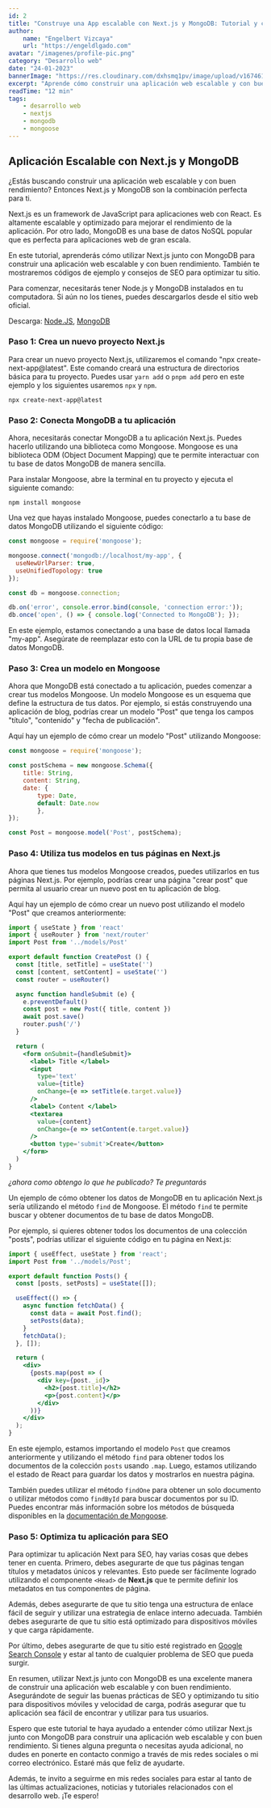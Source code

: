 ```yaml
---
id: 2
title: "Construye una App escalable con Next.js y MongoDB: Tutorial y consejos"
author:
    name: "Engelbert Vizcaya"
    url: "https://engeldlgado.com"
avatar: "/imagenes/profile-pic.png"
category: "Desarrollo web"
date: "24-01-2023"
bannerImage: "https://res.cloudinary.com/dxhsmq1pv/image/upload/v1674619393/engeldlgado/post/writing-code-next-js_fbjxny.jpg"
excerpt: "Aprende cómo construir una aplicación web escalable y con buen rendimiento utilizando Next.js y MongoDB. Incluye códigos de ejemplo y consejos de SEO para optimizar tu sitio."
readTime: "12 min"
tags:
    - desarrollo web
    - nextjs
    - mongodb
    - mongoose
---
```


## Aplicación Escalable con Next.js y MongoDB
¿Estás buscando construir una aplicación web escalable y con buen rendimiento? Entonces Next.js y MongoDB son la combinación perfecta para ti.

Next.js es un framework de JavaScript para aplicaciones web con React. Es altamente escalable y optimizado para mejorar el rendimiento de la aplicación. Por otro lado, MongoDB es una base de datos NoSQL popular que es perfecta para aplicaciones web de gran escala.

En este tutorial, aprenderás cómo utilizar Next.js junto con MongoDB para construir una aplicación web escalable y con buen rendimiento. También te mostraremos códigos de ejemplo y consejos de SEO para optimizar tu sitio.

Para comenzar, necesitarás tener Node.js y MongoDB instalados en tu computadora. Si aún no los tienes, puedes descargarlos desde el sitio web oficial.

Descarga: <a href='https://nodejs.org/' target='_blank' rel='nofollow'>Node.JS</a>, <a href='https://www.mongodb.com/' target='_blank' rel='nofollow'>MongoDB</a>

### Paso 1: Crea un nuevo proyecto Next.js

Para crear un nuevo proyecto Next.js, utilizaremos el comando "npx create-next-app@latest". Este comando creará una estructura de directorios básica para tu proyecto. Puedes usar `yarn add` o `pnpm add` pero en este ejemplo y los siguientes usaremos `npx` y `npm`.

    npx create-next-app@latest

### Paso 2: Conecta MongoDB a tu aplicación

Ahora, necesitarás conectar MongoDB a tu aplicación Next.js. Puedes hacerlo utilizando una biblioteca como Mongoose. Mongoose es una biblioteca ODM (Object Document Mapping) que te permite interactuar con tu base de datos MongoDB de manera sencilla.

Para instalar Mongoose, abre la terminal en tu proyecto y ejecuta el siguiente comando:

    npm install mongoose

Una vez que hayas instalado Mongoose, puedes conectarlo a tu base de datos MongoDB utilizando el siguiente código:


``` javascript
const mongoose = require('mongoose');

mongoose.connect('mongodb://localhost/my-app', {
  useNewUrlParser: true,
  useUnifiedTopology: true
});

const db = mongoose.connection;

db.on('error', console.error.bind(console, 'connection error:'));
db.once('open', () => { console.log('Connected to MongoDB'); });
```
En este ejemplo, estamos conectando a una base de datos local llamada "my-app". Asegúrate de reemplazar esto con la URL de tu propia base de datos MongoDB.

### Paso 3: Crea un modelo en Mongoose

Ahora que MongoDB está conectado a tu aplicación, puedes comenzar a crear tus modelos Mongoose. Un modelo Mongoose es un esquema que define la estructura de tus datos. Por ejemplo, si estás construyendo una aplicación de blog, podrías crear un modelo "Post" que tenga los campos "título", "contenido" y "fecha de publicación".

Aquí hay un ejemplo de cómo crear un modelo "Post" utilizando Mongoose:

``` javascript
const mongoose = require('mongoose');

const postSchema = new mongoose.Schema({
	title: String,
	content: String,
	date: {
		type: Date,
		default: Date.now
		},
});

const Post = mongoose.model('Post', postSchema);
```

### Paso 4: Utiliza tus modelos en tus páginas en Next.js

Ahora que tienes tus modelos Mongoose creados, puedes utilizarlos en tus páginas Next.js. Por ejemplo, podrías crear una página "crear post" que permita al usuario crear un nuevo post en tu aplicación de blog.

Aquí hay un ejemplo de cómo crear un nuevo post utilizando el modelo "Post" que creamos anteriormente:

``` jsx
import { useState } from 'react'
import { useRouter } from 'next/router'
import Post from '../models/Post'

export default function CreatePost () {
  const [title, setTitle] = useState('')
  const [content, setContent] = useState('')
  const router = useRouter()

  async function handleSubmit (e) {
    e.preventDefault()
    const post = new Post({ title, content })
    await post.save()
    router.push('/')
  }

  return (
    <form onSubmit={handleSubmit}>
      <label> Title </label>
      <input
        type='text'
        value={title}
        onChange={e => setTitle(e.target.value)}
      />
      <label> Content </label>
      <textarea
        value={content}
        onChange={e => setContent(e.target.value)}
      />
      <button type='submit'>Create</button>
    </form>
  )
}
```
*¿ahora como obtengo lo que he publicado? Te preguntarás*

Un ejemplo de cómo obtener los datos de MongoDB en tu aplicación Next.js sería utilizando el método `find` de Mongoose. El método `find` te permite buscar y obtener documentos de tu base de datos MongoDB.

Por ejemplo, si quieres obtener todos los documentos de una colección "posts", podrías utilizar el siguiente código en tu página en Next.js:
``` jsx
import { useEffect, useState } from 'react';
import Post from '../models/Post';

export default function Posts() {
  const [posts, setPosts] = useState([]);

  useEffect(() => {
    async function fetchData() {
      const data = await Post.find();
      setPosts(data);
    }
    fetchData();
  }, []);

  return (
    <div>
      {posts.map(post => (
        <div key={post._id}>
          <h2>{post.title}</h2>
          <p>{post.content}</p>
        </div>
      ))}
    </div>
  );
}
```
En este ejemplo, estamos importando el modelo `Post` que creamos anteriormente y utilizando el método `find` para obtener todos los documentos de la colección `posts` usando `.map`. Luego, estamos utilizando el estado de React para guardar los datos y mostrarlos en nuestra página.

También puedes utilizar el método `findOne` para obtener un solo documento o utilizar métodos como `findById` para buscar documentos por su ID. Puedes encontrar más información sobre los métodos de búsqueda disponibles en la <a href='https://mongoosejs.com/docs/' target='_blank' rel='nofollow'>documentación de Mongoose</a>.

### Paso 5: Optimiza tu aplicación para SEO

Para optimizar tu aplicación Next para SEO, hay varias cosas que debes tener en cuenta. Primero, debes asegurarte de que tus páginas tengan títulos y metadatos únicos y relevantes. Esto puede ser fácilmente logrado utilizando el componente `<Head>` de **Next.js** que te permite definir los metadatos en tus componentes de página.

Además, debes asegurarte de que tu sitio tenga una estructura de enlace fácil de seguir y utilizar una estrategia de enlace interno adecuada. También debes asegurarte de que tu sitio está optimizado para dispositivos móviles y que carga rápidamente.

Por último, debes asegurarte de que tu sitio esté registrado en <a href='https://search.google.com/search-console?hl=es' target='_blank' rel='nofollow'>Google Search Console</a> y estar al tanto de cualquier problema de SEO que pueda surgir.

En resumen, utilizar Next.js junto con MongoDB es una excelente manera de construir una aplicación web escalable y con buen rendimiento. Asegurándote de seguir las buenas prácticas de SEO y optimizando tu sitio para dispositivos móviles y velocidad de carga, podrás asegurar que tu aplicación sea fácil de encontrar y utilizar para tus usuarios.

Espero que este tutorial te haya ayudado a entender cómo utilizar Next.js junto con MongoDB para construir una aplicación web escalable y con buen rendimiento. Si tienes alguna pregunta o necesitas ayuda adicional, no dudes en ponerte en contacto conmigo a través de mis redes sociales o mi correo electrónico. Estaré más que feliz de ayudarte.

Además, te invito a seguirme en mis redes sociales para estar al tanto de las últimas actualizaciones, noticias y tutoriales relacionados con el desarrollo web. ¡Te espero!